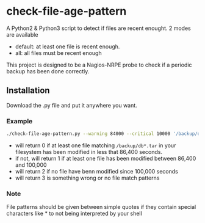 # check-file-age-pattern

A Python2 & Python3 script to detect if files are recent enought. 2 modes are available
- default: at least one file is recent enough.
- all: all files must be recent enough

This project is designed to be a Nagios-NRPE probe to check if a periodic  backup has been done correctly.

## Installation

Download the .py file and put it anywhere you want.

### Example
```bash
./check-file-age-pattern.py --warning 84000 --critical 10000 '/backup/db*.tar'
```
- will return 0 if at least one file matching `/backup/db*.tar` in your filesystem has been modified in less that 86,400 seconds.
- if not, will return 1 if at least one file has been modified between 86,400 and 100,000
- will return 2 if no file have benn modified since 100,000 seconds
- will return 3 is something wrong or no file match patterns

### Note

File patterns should be given between simple quotes if they contain special characters like * to not being interpreted by your shell
